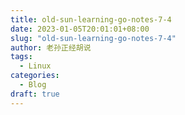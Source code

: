 ```yaml
---
title: old-sun-learning-go-notes-7-4
date: 2023-01-05T20:01:01+08:00
slug: "old-sun-learning-go-notes-7-4"
author: 老孙正经胡说
tags:
  - Linux
categories:
  - Blog
draft: true
---
```


